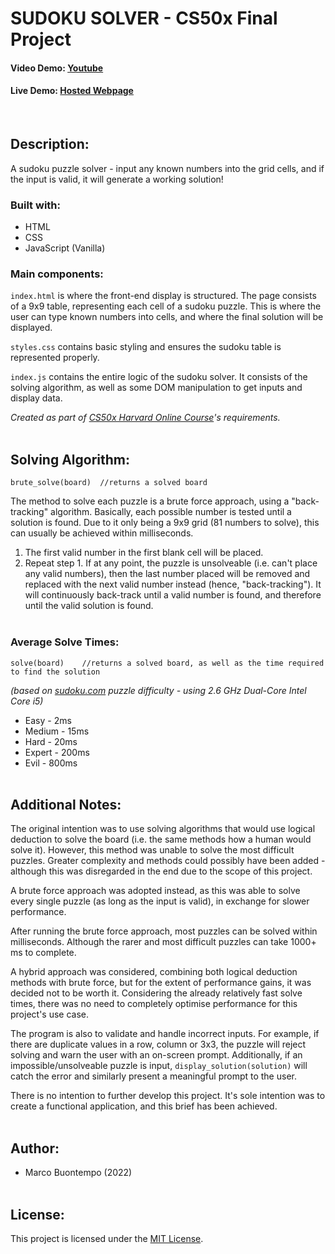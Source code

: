 # SUDOKU SOLVER - CS50x Final Project
#### Video Demo: [Youtube](https://youtu.be/ajh5slneSkw)
#### Live Demo: [Hosted Webpage](https://marcobuontempo.github.io/sudoku-solver-CS50x/)
<br>

## Description:
A sudoku puzzle solver - input any known numbers into the grid cells, and if the input is valid, it will generate a working solution!

### Built with:
* HTML
* CSS
* JavaScript (Vanilla)

### Main components:

`index.html` is where the front-end display is structured. The page consists of a 9x9 table, representing each cell of a sudoku puzzle. This is where the user can type known numbers into cells, and where the final solution will be displayed.

`styles.css` contains basic styling and ensures the sudoku table is represented properly.

`index.js` contains the entire logic of the sudoku solver. It consists of the solving algorithm, as well as some DOM manipulation to get inputs and display data.  

*Created as part of [CS50x Harvard Online Course](https://cs50.harvard.edu/x/)'s requirements.*
<br><br>

## Solving Algorithm:  
````
brute_solve(board)  //returns a solved board
````
The method to solve each puzzle is a brute force approach, using a "back-tracking" algorithm. Basically, each possible number is tested until a solution is found. Due to it only being a 9x9 grid (81 numbers to solve), this can usually be achieved within milliseconds.

1. The first valid number in the first blank cell will be placed.
2. Repeat step 1. If at any point, the puzzle is unsolveable (i.e. can't place any valid numbers), then the last number placed will be removed and replaced with the next valid number instead (hence, "back-tracking"). It will continuously back-track until a valid number is found, and therefore until the valid solution is found.
<br><br>

### Average Solve Times:
````
solve(board)    //returns a solved board, as well as the time required to find the solution
````
*(based on [sudoku.com](https://sudoku.com/) puzzle difficulty - using 2.6 GHz Dual-Core Intel Core i5)*
* Easy - 2ms
* Medium - 15ms
* Hard - 20ms
* Expert - 200ms
* Evil - 800ms
<br><br>

## Additional Notes:
The original intention was to use solving algorithms that would use logical deduction to solve the board (i.e. the same methods how a human would solve it). However, this method was unable to solve the most difficult puzzles. Greater complexity and methods could possibly have been added - although this was disregarded in the end due to the scope of this project.

A brute force approach was adopted instead, as this was able to solve every single puzzle (as long as the input is valid), in exchange for slower performance.

After running the brute force approach, most puzzles can be solved within milliseconds. Although the rarer and most difficult puzzles can take 1000+ ms to complete.

A hybrid approach was considered, combining both logical deduction methods with brute force, but for the extent of performance gains, it was decided not to be worth it. Considering the already relatively fast solve times, there was no need to completely optimise performance for this project's use case.

The program is also to validate and handle incorrect inputs. For example, if there are duplicate values in a row, column or 3x3, the puzzle will reject solving and warn the user with an on-screen prompt. Additionally, if an impossible/unsolveable puzzle is input, `display_solution(solution)` will catch the error and similarly present a meaningful prompt to the user.

There is no intention to further develop this project. It's sole intention was to create a functional application, and this brief has been achieved. 
<br><br>

## Author:
* Marco Buontempo (2022)
<br><br>

## License:
This project is licensed under the [MIT License](LICENSE).